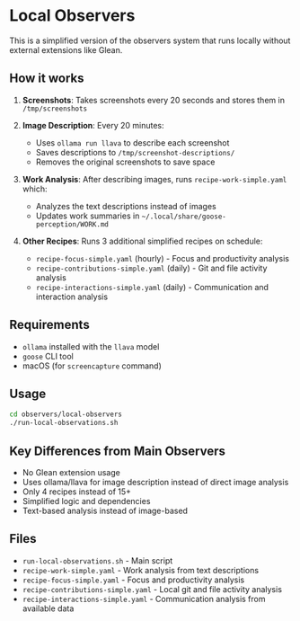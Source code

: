 # Local Observers

This is a simplified version of the observers system that runs locally without external extensions like Glean.

## How it works

1. **Screenshots**: Takes screenshots every 20 seconds and stores them in `/tmp/screenshots`

2. **Image Description**: Every 20 minutes:
   - Uses `ollama run llava` to describe each screenshot
   - Saves descriptions to `/tmp/screenshot-descriptions/`
   - Removes the original screenshots to save space

3. **Work Analysis**: After describing images, runs `recipe-work-simple.yaml` which:
   - Analyzes the text descriptions instead of images
   - Updates work summaries in `~/.local/share/goose-perception/WORK.md`

4. **Other Recipes**: Runs 3 additional simplified recipes on schedule:
   - `recipe-focus-simple.yaml` (hourly) - Focus and productivity analysis
   - `recipe-contributions-simple.yaml` (daily) - Git and file activity analysis  
   - `recipe-interactions-simple.yaml` (daily) - Communication and interaction analysis

## Requirements

- `ollama` installed with the `llava` model
- `goose` CLI tool
- macOS (for `screencapture` command)

## Usage

```bash
cd observers/local-observers
./run-local-observations.sh
```

## Key Differences from Main Observers

- No Glean extension usage
- Uses ollama/llava for image description instead of direct image analysis
- Only 4 recipes instead of 15+
- Simplified logic and dependencies
- Text-based analysis instead of image-based

## Files

- `run-local-observations.sh` - Main script
- `recipe-work-simple.yaml` - Work analysis from text descriptions
- `recipe-focus-simple.yaml` - Focus and productivity analysis
- `recipe-contributions-simple.yaml` - Local git and file activity analysis
- `recipe-interactions-simple.yaml` - Communication analysis from available data